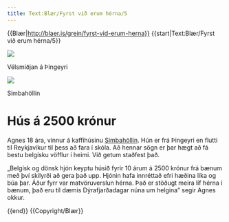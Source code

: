```yaml
---
title: Text:Blær/Fyrst við erum hérna/5
---
```


{{Blær|http://blaer.is/grein/fyrst-vid-erum-herna}}
{{start|Text:Blær/Fyrst við erum hérna/5}}
<div class="book blaer article" data-translate=true>
<html>

<div class="article-entry">


  <div data-no-audio class="image-box image-box-medium">
    <img src="https://blaer.is/assets/images/_medium/1-8_11.jpg">
    <p class="description">Vélsmiðjan á Þingeyri</p>
  </div>

  <div data-no-audio class="image-box image-box-medium">
    <img src="https://blaer.is/assets/images/_medium/1-50.jpg">
    <p class="description">Simbahöllin</p>
  </div>

  <div class="text">
    <h1>Hús á 2500 krónur </h1>
    <p>Agnes 18 ára, vinnur á kaffihúsinu <a href="http://www.simbahollin.is/">Simbahöllin</a>. Hún er frá Þingeyri en flutti til Reykjavíkur til þess að fara í skóla. Að hennar sögn er þar hægt að fá bestu belgísku vöfflur í heimi. Við getum staðfest það.
    </p>
    <p>„Belgísk og dönsk hjón keyptu húsið fyrir 10 árum á 2500 krónur frá bænum með því skilyrði að gera það upp. Hjónin hafa innréttað efri hæðina líka og búa þar. Áður fyrr var matvöruverslun hérna. Það er stöðugt meira líf hérna í bænum, það eru til
      dæmis Dýrafjarðadagar núna um helgina” segir Agnes okkur.
    </p>
  </div>

</div>

</html>
</div>
{{end}}
{{Copyright/Blær}}